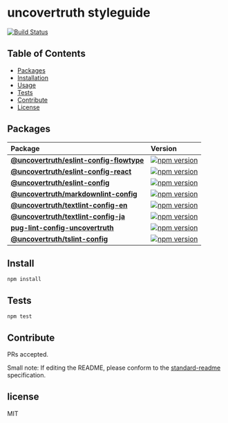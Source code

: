 # uncovertruth styleguide

[![Build Status](https://travis-ci.org/uncovertruth/styleguide.svg?branch=master)](https://travis-ci.org/uncovertruth/styleguide)

## Table of Contents

* [Packages](#packages)
* [Installation](#install)
* [Usage](#usage)
* [Tests](#tests)
* [Contribute](#contribute)
* [License](#license)

## Packages

| Package                                                                      | Version                                                                                                                                                    |
| :--------------------------------------------------------------------------- | :--------------------------------------------------------------------------------------------------------------------------------------------------------- |
| **[@uncovertruth/eslint-config-flowtype](/packages/eslint-config-flowtype)** | [![npm version](https://badge.fury.io/js/%40uncovertruth%2Feslint-config-flowtype.svg)](https://badge.fury.io/js/%40uncovertruth%2Feslint-config-flowtype) |
| **[@uncovertruth/eslint-config-react](/packages/eslint-config-react)**       | [![npm version](https://badge.fury.io/js/%40uncovertruth%2Feslint-config-react.svg)](https://badge.fury.io/js/%40uncovertruth%2Feslint-config-react)       |
| **[@uncovertruth/eslint-config](/packages/eslint-config)**                   | [![npm version](https://badge.fury.io/js/%40uncovertruth%2Feslint-config.svg)](https://badge.fury.io/js/%40uncovertruth%2Feslint-config)                   |
| **[@uncovertruth/markdownlint-config](/packages/markdownlint-config)**       | [![npm version](https://badge.fury.io/js/%40uncovertruth%2Fmarkdownlint-config.svg)](https://badge.fury.io/js/%40uncovertruth%2Fmarkdownlint-config)       |
| **[@uncovertruth/textlint-config-en](/packages/textlint-config-en)**         | [![npm version](https://badge.fury.io/js/%40uncovertruth%2Ftextlint-config-en.svg)](https://badge.fury.io/js/%40uncovertruth%2Ftextlint-config-en)         |
| **[@uncovertruth/textlint-config-ja](/packages/textlint-config-ja)**         | [![npm version](https://badge.fury.io/js/%40uncovertruth%2Ftextlint-config-ja.svg)](https://badge.fury.io/js/%40uncovertruth%2Ftextlint-config-ja)         |
| **[pug-lint-config-uncovertruth](/packages/pug-lint-config-uncovertruth)**   | [![npm version](https://badge.fury.io/js/pug-lint-config-uncovertruth.svg)](https://badge.fury.io/js/pug-lint-config-uncovertruth)                         |
| **[@uncovertruth/tslint-config](/packages/tslint-config)**                   | [![npm version](https://badge.fury.io/js/%40uncovertruth%2Ftslint-config.svg)](https://badge.fury.io/js/%40uncovertruth%2Ftslint-config)                   |

## Install

    npm install

## Tests

    npm test

## Contribute

PRs accepted.

Small note: If editing the README, please conform to the [standard-readme](https://github.com/RichardLitt/standard-readme) specification.

## license

MIT
